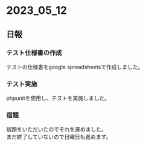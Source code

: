 # 2023_05_12
## 日報
### テスト仕様書の作成
テストの仕様書をgoogle spreadsheetsで作成しました。
### テスト実施
phpunitを使用し、テストを実施しました。
### 宿題
宿題をいただいたのでそれを進めました。  
まだ終了していないので日曜日も進めます。